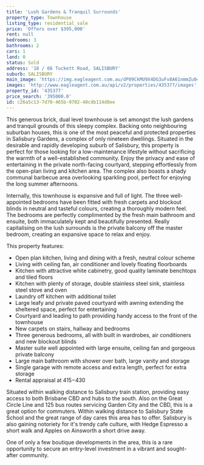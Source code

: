 ```yaml
---
title: 'Lush Gardens & Tranquil Surrounds'
property_type: Townhouse
listing_type: residential_sale
price: 'Offers over $395,000'
rent: null
bedrooms: 3
bathrooms: 2
cars: 1
land: 0
status: Sold
address: '18 / 66 Tuckett Road, SALISBURY'
suburb: SALISBURY
main_image: 'https://img.eagleagent.com.au/dP09CkMU9X4DG3uFv8A61nmmZu0=/1280x854/smart/https://s3-us-west-2.amazonaws.com/eagleagent-orig/images/6823863/123500246-image-M.jpg'
images: 'http://www.eagleagent.com.au/api/v2/properties/435377/images'
property_id: '435377'
price_search: '395000.0'
id: c26a5c13-7d70-465b-9702-40cdb114d0ee
---
```

This generous brick, dual level townhouse is set amongst the lush gardens and tranquil grounds of this sleepy complex. Backing onto neighbouring suburban houses, this is one of the most peaceful and protected properties in Salisbury Gardens, a complex of only nineteen dwellings. Situated in the desirable and rapidly developing suburb of Salisbury, this property is perfect for those looking for a low-maintenance lifestyle without sacrificing the warmth of a well-established community. Enjoy the privacy and ease of entertaining in the private north-facing courtyard, stepping effortlessly from the open-plan living and kitchen area. The complex also boasts a shady communal barbecue area overlooking sparkling pool, perfect for enjoying the long summer afternoons.

Internally, this townhouse is expansive and full of light. The three well-appointed bedrooms have been fitted with fresh carpets and blockout blinds in neutral and tasteful colours, creating a thoroughly modern feel. The bedrooms are perfectly complimented by the fresh main bathroom and ensuite, both immaculately kept and beautifully presented. Really capitalising on the lush surrounds is the private balcony off the master bedroom, creating an expansive space to relax and enjoy.

This property features:

*  Open plan kitchen, living and dining with a fresh, neutral colour scheme
*  Living with ceiling fan, air conditioner and lovely floating floorboards
*  Kitchen with attractive white cabinetry, good quality laminate benchtops and tiled floors
*  Kitchen with plenty of storage, double stainless steel sink, stainless steel stove and oven
*  Laundry off kitchen with additional toilet
*  Large leafy and private paved courtyard with awning extending the sheltered space, perfect for entertaining
*  Courtyard and leading to path providing handy access to the front of the townhouse
*  New carpets on stairs, hallway and bedrooms
*  Three generous bedrooms, all with built in wardrobes, air conditioners and new blockout blinds
*  Master suite well appointed with large ensuite, ceiling fan and gorgeous private balcony
*  Large main bathroom with shower over bath, large vanity and storage
*  Single garage with remote access and extra length, perfect for extra storage
*  Rental appraisal at $415-$430

Situated within walking distance to Salisbury train station, providing easy access to both Brisbane CBD and hubs to the south. Also on the Great Circle Line and 125 bus routes servicing Garden City and the CBD, this is a great option for commuters. Within walking distance to Salisbury State School and the great range of day cares this area has to offer. Salisbury is also gaining notoriety for it's trendy cafe culture, with Hedge Espresso a short walk and Apples on Ainsworth a short drive away.

One of only a few boutique developments in the area, this is a rare opportunity to secure an entry-level investment in a vibrant and sought-after community.